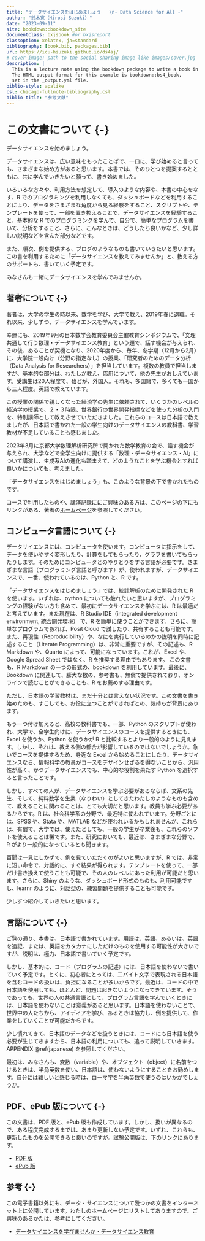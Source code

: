 ```yaml
--- 
title: "データサイエンスをはじめましょう   \n- Data Science for All -"
author: "鈴木寛（Hirosi Suzuki）"
date: "2023-09-11"
site: bookdown::bookdown_site
documentclass: bxjsbook #or bxjsreport
classoption: xelatex, ja=standard
bibliography: [book.bib, packages.bib]
url: https://icu-hsuzuki.github.io/ds4aj/
# cover-image: path to the social sharing image like images/cover.jpg
description: |
  This is a lecture note using the bookdown package to write a book in Japanese.
  The HTML output format for this example is bookdown::bs4_book,
  set in the _output.yml file.
biblio-style: apalike
csl: chicago-fullnote-bibliography.csl
biblio-title: "参考文献"
---
```



# この文書について  {-} 



データサイエンスを始めましょう。

データサイエンスは、広い意味をもったことばで、一口に、学び始めると言っても、さまざまな始め方があると思います。本書では、そのひとつを提案するとともに、共に学んでいきたいと願って、書き始めました。

いろいろな方々や、利用方法を想定して、導入のような内容や、本書の中心をなす、R でのプログラミングを利用しなくても、ダッシュボードなどを利用することにより、データをさまざまな角度から見る経験をすること、スクリプトや、テンプレートを使って、一部を置き換えることで、データサイエンスを経験すること、基本的な R でのプログラミングを学んで、自分で、簡単なプログラムを書いて、分析をすること、さらに、こんなときは、どうしたら良いかなど、少し詳しい説明などを含んだ部分などです。

また、順次、例を提供する、ブログのようなものも書いていきたいと思います。この書を利用するために「データサイエンスを教えてみませんか」と、教える方のサポートも、書いていく予定です。

みなさんも一緒にデータサイエンスを学んでみませんか。

## 著者について {-}

著者は、大学の学生の時以来、数学を学び、大学で教え、2019年春に退職。それ以来、少しずつ、データサイエンスを学んでいます。

幸運にも、2019年9月の日本数学会教育委員会主催教育シンポジウムで、「文理共通して行う数理・データサイエンス教育」という題で、話す機会が与えられ、その後、あることが契機となり、2020年度から、毎年、冬学期（12月から2月）に、大学院一般向け（分野の指定なし）の授業、「研究者のためのデータ分析（Data Analysis for Researchers）」を担当しています。複数の教員で担当しますが、基本的な部分は、わたしが教え、応用について、他の先生がおしえています。受講生は20人程度で、殆どが、外国人。それも、多国籍で、多くても一国から三人程度。英語で教えています。

この授業の関係で親しくなった経済学の先生に依頼されて、いくつかのレベルの経済学の授業で、２・３時限、世界銀行の世界開発指標などを使った分析の入門を、特別講師として教えさせていただきました。これらのコースは日本語で教えましたが、日本語で書かれた一般の学生向けのデータサイエンスの教科書、学習教材が不足していることも感じました。

2023年3月に京都大学数理解析研究所で開かれた数学教育の会で、話す機会が与えられ、大学などで全学生向けに提供する「数理・データサイエンス・AI」について講演し、生成系AIの進化も踏まえて、どのようなことを学ぶ機会とすれば良いかについても、考えました。

「データサイエンスをはじめましょう」も、このような背景の下で書かれたものです。

コースで利用したものや、講演記録ににご興味のある方は、このページの下にもリンクがある、著者の[ホームページ](https://icu-hsuzuki.github.io/science/computer/learning/ds.html)を参照してください。

## コンピュータ言語について {-}

データサイエンスには、コンピュータを使います。コンピュータに指示をして、データを使いやすく変形したり、計算をしてもらったり、グラフを書いてもらったりします。そのためにコンピュータとのやりとりをする言語が必要です。さまざまな言語（プログラミング言語と呼びます）が、使われますが、データサイエンスで、一番、使われているのは、Python と、R です。

「データサイエンスをはじめましょう」では、統計解析のために開発された R を使います。いずれは、python についても触れたいと思いますが、プログラミングの経験がない方も含めて、最初にデータサイエンスを学ぶには、R は最適だと考えています。また現在は、R Studio IDE（integrated development environment, 統合開発環境） で、R を簡単に使うことができます。さらに、簡単なプログラムであれば、Posit Cloud で試したり、共有することも可能です。また、再現性（Reproducibility）や、なにを実行しているのかの説明を同時に記述すること（Literate Programming）は、非常に重要ですが、その記述も、R Markdown や、Quarto によって、可能になっています。これが、Excel や、Google Spread Sheet ではなく、R を推奨する理由でもあります。
この文書も、R Markdown の一つの形式の、bookdown を利用しています。最後に、Bookdown に関連して、膨大な数の、参考書も、無償で提供されており、オンラインで読むことができることも、R をお薦めする理由です。

ただし、日本語の学習教材は、まだ十分とは言えない状況です。この文書を書き始めたのも、すこしでも、お役に立つことができればとの、気持ちが背景にあります。

もう一つ付け加えると、高校の教科書でも、一部、Python のスクリプトが使われ、大学で、全学生向けに、データサイエンスのコースを提供するときにも、Excel を使うか、Python を使うかが R と比較するとより一般的のように見えます。しかし、それは、教える側の都合が影響しているのではないでしょうか。急いでコースを提供するため、身近な Excel から始めることにしたり、データサイエンスなら、情報科学の教員がコースをデザインせざるを得ないことから、汎用性が高く、かつデータサイエンスでも、中心的な役割を果たす Python を選択すると言ったことです。

しかし、すべての人が、データサイエンスを学ぶ必要があるならば、文系の先生、そして、純粋数学を生業（なりわい）としてきたわたしのようなものも含めて、教えることに関わることは、とても大切だと思います。教員も学ぶ必要があるからです。R は、社会科学系の分野で、最近特に使われています。分野ごとには、SPSS や、Stata や、MATLAB などが使われいるかもしれませんが、これらは、有償で、大学では、使えたとしても、一般の学生が卒業後も、これらのソフトを使えることは稀です。また、研究においても、最近は、さまざまな分野で、R がより一般的になっているとも聞きます。

百聞は一見にしかずで、例を見ていただくのがよいと思いますが、R では、非常に短い命令で、対話的に、すぐ結果が得られます。テンプレートを使って、一部だけ書き換えて使うことも可能で、その人のレベルにあった利用が可能だと思います。さらに、Shiny のような、ダッシュボード形式のものも、利用可能ですし、learnr のように、対話型の、練習問題を提供することも可能です。

少しずつ紹介していきたいと思います。

## 言語について {-}

ご覧の通り、本書は、日本語で書かれています。用語は、英語、あるいは、英語を追記、または、英語をカタカナにしただけのものを使用する可能性が大きいですが、説明は、極力、日本語で書いていく予定です。

しかし、基本的に、コード（プログラムの記述）には、日本語を使わないで書いていく予定です。とくに、初心者にとっては、二バイト文字で表現される日本語を含むコードの扱いは、負担になることが多いからです。最近は、コードの中で日本語を使用しても、ほとんど、問題は起きないようになってきています。そうであっても、世界の人の共通言語として、プログラム言語を学んでいくときには、日本語を使わないことは意義があると思います。日本語を使わないことで、世界中の人たちから、アイディアを学び、あるときは協力し、例を提供して、作業をしていくことが可能だからです。

少し慣れてきて、日本語のデータなどを扱うときには、コードにも日本語を使う必要が生じてきますから、日本語の利用についても、追って説明していきます。APPENDIX \@ref(japanese) を参照してください。

最初は、みなさんも、変数（variable）や、オブジェクト（object）に名前をつけるときは、半角英数を使い、日本語は、使わないようにすることをお勧めします。自分には難しいと感じる時は、ローマ字を半角英数で使うのはいかがでしょうか。

## PDF、ePub 版について {-}

この文書は、PDF 版と、ePub 版も作成しています。しかし、扱いが異なるので、ある程度完成するまでは、あまり更新しない予定です。いずれ、これらも、更新したものを公開できると良いのですが。試験公開版は、下のリンクにあります。

* [PDF 版](https://icu-hsuzuki.github.io/ds4aj/ds4aj.pdf)
* [ePub 版](https://icu-hsuzuki.github.io/ds4aj/ds4aj.epub)

## 参考 {-}

この電子書籍以外にも、データ・サイエンスについて幾つかの文書をインターネット上に公開しています。わたしのホームページにリストしてありますので、ご興味のあるかたは、参考にしてください。

* [データサイエンスを学びませんか・データサイエンス教育](https://icu-hsuzuki.github.io/science/computer/learning/ds.html)
